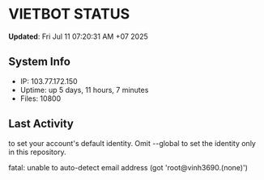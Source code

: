 # VIETBOT STATUS
**Updated**: Fri Jul 11 07:20:31 AM +07 2025

## System Info
- IP: 103.77.172.150
- Uptime: up 5 days, 11 hours, 7 minutes
- Files: 10800

## Last Activity

to set your account's default identity.
Omit --global to set the identity only in this repository.

fatal: unable to auto-detect email address (got 'root@vinh3690.(none)')
